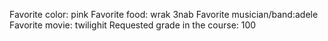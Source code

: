 Favorite color: pink
Favorite food: wrak 3nab
Favorite musician/band:adele 
Favorite movie: twilighit
Requested grade in the course: 100
